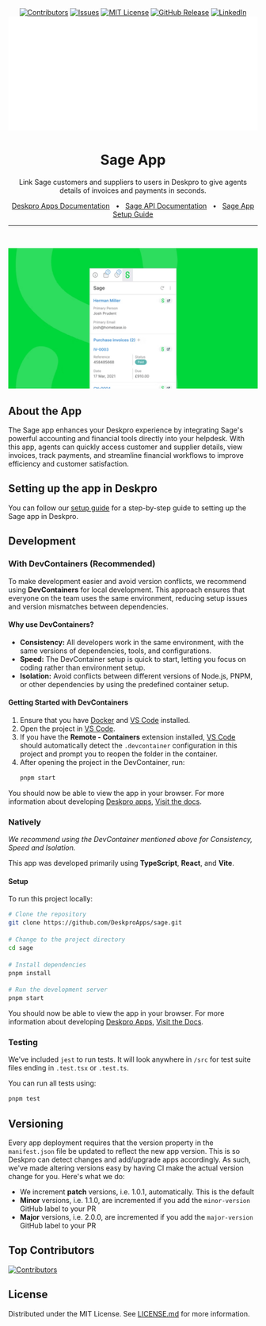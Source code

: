 <div align='center'>
  <a target='_blank' href=''><img src='https://img.shields.io/github/contributors/deskproapps/sage.svg?style=for-the-badge' alt='Contributors' /></a>
  <a target='_blank' href='https://github.com/deskproapps/sage/issues'><img src='https://img.shields.io/github/issues/deskproapps/sage.svg?style=for-the-badge' alt='Issues' /></a>
  <a target='_blank' href='https://github.com/deskproapps/sage/blob/master/LICENSE.md'><img src='https://img.shields.io/github/license/deskproapps/sage.svg?style=for-the-badge' alt='MIT License' /></a>
  <a target='_blank' href='https://github.com/deskproapps/sage/releases'><img src='https://img.shields.io/github/v/release/deskproapps/sage?style=for-the-badge' alt='GitHub Release' /></a>
  <a target='_blank' href='https://www.linkedin.com/company/deskpro'><img src='https://img.shields.io/badge/-LinkedIn-black.svg?style=for-the-badge&logo=linkedin&colorB=555' alt='LinkedIn' /></a>
  <img src='readme.svg' />
</div>

<div align='center'>
  <h1>Sage App</h1>
  <p>Link Sage customers and suppliers to users in Deskpro to give agents details of invoices and payments in seconds.</p>
  <a href='https://support.deskpro.com/ga/guides/developers/anatomy-of-an-app' target='_blank'>Deskpro Apps Documentation</a>
  <span>&nbsp;&nbsp;•&nbsp;&nbsp;</span>
  <a href='https://developer.sage.com' target='_blank'>Sage API Documentation</a>
  <span>&nbsp;&nbsp;•&nbsp;&nbsp;</span>
  <a href='./SETUP.md' target='_blank'>Sage App Setup Guide</a>
  <br />
  <hr />
  <br />
</div>

![screenshot of the Sage App](./docs/readme/app-screenshot.png)

## **About the App**
The Sage app enhances your Deskpro experience by integrating Sage's powerful accounting and financial tools directly into your helpdesk. With this app, agents can quickly access customer and supplier details, view invoices, track payments, and streamline financial workflows to improve efficiency and customer satisfaction.

## **Setting up the app in Deskpro**
You can follow our [setup guide](./SETUP.md) for a step-by-step guide to setting up the Sage app in Deskpro.

## Development

### With DevContainers (Recommended)
To make development easier and avoid version conflicts, we recommend using **DevContainers** for local development. This approach ensures that everyone on the team uses the same environment, reducing setup issues and version mismatches between dependencies.

#### Why use DevContainers?
- **Consistency:** All developers work in the same environment, with the same versions of dependencies, tools, and configurations.
- **Speed:** The DevContainer setup is quick to start, letting you focus on coding rather than environment setup.
- **Isolation:** Avoid conflicts between different versions of Node.js, PNPM, or other dependencies by using the predefined container setup.

#### Getting Started with DevContainers
1. Ensure that you have [Docker](https://www.docker.com/get-started) and [VS Code](https://code.visualstudio.com/) installed.
2. Open the project in [VS Code](https://code.visualstudio.com/).
3. If you have the **Remote - Containers** extension installed, [VS Code](https://code.visualstudio.com/) should automatically detect the `.devcontainer` configuration in this project and prompt you to reopen the folder in the container.
4. After opening the project in the DevContainer, run:
   ```bash
   pnpm start
   ```

You should now be able to view the app in your browser. For more information about developing [Deskpro apps](https://www.deskpro.com/apps), [Visit the docs](https://support.deskpro.com/ga/guides/developers/anatomy-of-an-app).

### Natively
_We recommend using the DevContainer mentioned above for Consistency, Speed and Isolation._

This app was developed primarily using **TypeScript**, **React**, and **Vite**.

#### Setup
To run this project locally:

 ```bash
# Clone the repository
git clone https://github.com/DeskproApps/sage.git

# Change to the project directory
cd sage

# Install dependencies
pnpm install

# Run the development server
pnpm start
```

You should now be able to view the app in your browser. For more information about developing [Deskpro Apps](https://www.deskpro.com/apps), [Visit the Docs](https://support.deskpro.com/ga/guides/developers/anatomy-of-an-app).

### Testing
We've included `jest` to run tests. It will look anywhere in `/src` for test suite files ending in `.test.tsx` or `.test.ts`.

You can run all tests using:

```bash
pnpm test
```

## Versioning
Every app deployment requires that the version property in the `manifest.json` file be updated to reflect the new app version. This is so Deskpro can detect changes and add/upgrade apps accordingly. As such, we've made altering versions easy by having CI make the actual version change for you. Here's what we do:

* We increment **patch** versions, i.e. 1.0.1, automatically. This is the default
* **Minor** versions, i.e. 1.1.0, are incremented if you add the `minor-version` GitHub label to your PR
* **Major** versions, i.e. 2.0.0, are incremented if you add the `major-version` GitHub label to your PR

## Top Contributors
[![Contributors](https://contrib.rocks/image?repo=deskproapps/sage)](https://github.com/deskproapps/sage/graphs/contributors)


## License
Distributed under the MIT License. See [LICENSE.md](LICENSE.md) for more information.